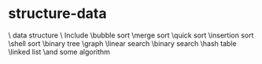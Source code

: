 # structure-data
\\ data structure 
\\ Include 
\\bubble sort
\\merge sort
\\quick sort
\\insertion sort
\\shell sort
\\binary tree
\\graph
\\linear search
\\binary search
\\hash table
\\linked list
\\and some algorithm